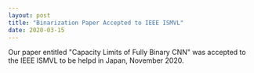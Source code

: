 ```yaml
---
layout: post
title: "Binarization Paper Accepted to IEEE ISMVL"
date: 2020-03-15
---
```


Our paper entitled "Capacity Limits of Fully Binary CNN" was accepted to the IEEE ISMVL to be helpd in Japan, November 2020.

